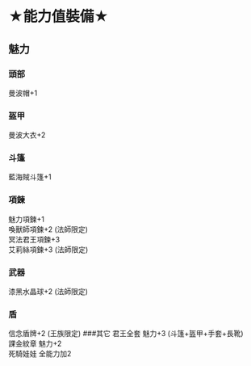# ★能力值裝備★
## 魅力
### 頭部
曼波帽+1
### 盔甲
曼波大衣+2
### 斗篷
藍海賊斗篷+1
### 項鍊
魅力項鍊+1\
喚獸師項鍊+2 (法師限定)\
冥法君王項鍊+3\
艾莉絲項鍊+3 (法師限定)
### 武器
漆黑水晶球+2 (法師限定)
### 盾
信念盾牌+2 (王族限定)
###其它
君王全套 魅力+3 (斗篷+盔甲+手套+長靴)\
課金紋章 魅力+2\
死騎娃娃 全能力加2
